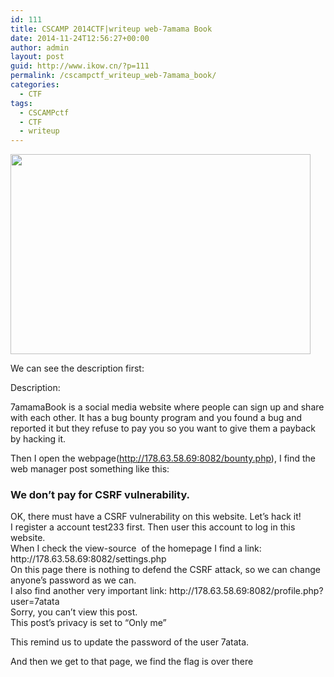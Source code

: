 ```yaml
---
id: 111
title: CSCAMP 2014CTF|writeup web-7amama Book
date: 2014-11-24T12:56:27+00:00
author: admin
layout: post
guid: http://www.ikow.cn/?p=111
permalink: /cscampctf_writeup_web-7amama_book/
categories:
  - CTF
tags:
  - CSCAMPctf
  - CTF
  - writeup
---
```

<img src="http://kowapp.u.qiniudn.com/cscampctf_writup_web300.jpg" alt="" width="480" height="320" border="0" />

We can see the description first:

Description:

7amamaBook is a social media website where people can sign up and share with each other. It has a bug bounty program and you found a bug and reported it but they refuse to pay you so you want to give them a payback by hacking it.

Then I open the webpage(http://178.63.58.69:8082/bounty.php), I find the web manager post something like this:

### We don&#8217;t pay for CSRF vulnerability.

<div>
  OK, there must have a CSRF vulnerability on this website. Let&#8217;s hack it!
</div>

<div>
  I register a account test233 first. Then user this account to log in this website.
</div>

<div>
  When I check the view-source  of the homepage I find a link: http://178.63.58.69:8082/settings.php
</div>

<div>
  On this page there is nothing to defend the CSRF attack, so we can change anyone&#8217;s password as we can.
</div>

<div>
  I also find another very important link: http://178.63.58.69:8082/profile.php?user=7atata
</div>

<div>
  Sorry, you can&#8217;t view this post.<br /> This post&#8217;s privacy is set to &#8220;Only me&#8221;</p> 
  
  <p>
    This remind us to update the password of the user 7atata.
  </p>
  
  <p>
    And then we get to that page, we find the flag is over there
  </p>
</div>